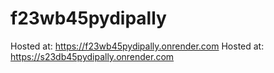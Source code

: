 # f23wb45pydipally
Hosted at: https://f23wb45pydipally.onrender.com
Hosted at: https://s23db45pydipally.onrender.com
